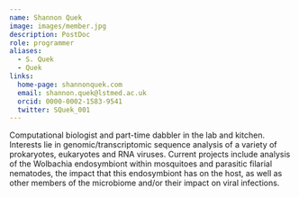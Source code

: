 ```yaml
---
name: Shannon Quek
image: images/member.jpg
description: PostDoc
role: programmer
aliases:
  - S. Quek
  - Quek
links:
  home-page: shannonquek.com
  email: shannon.quek@lstmed.ac.uk
  orcid: 0000-0002-1583-9541
  twitter: SQuek_001
---
```


Computational biologist and part-time dabbler in the lab and kitchen. 
Interests lie in genomic/transcriptomic sequence analysis of a variety of prokaryotes, eukaryotes and RNA viruses. 
Current projects include analysis of the Wolbachia endosymbiont within mosquitoes and parasitic filarial nematodes, the impact that this endosymbiont has on the host, as well as other members of the microbiome and/or their impact on viral infections.
